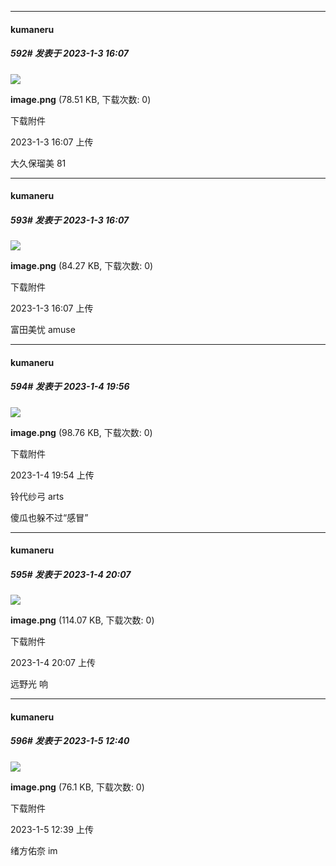 

*****

####  kumaneru  
##### 592#       发表于 2023-1-3 16:07

<img src="https://img.saraba1st.com/forum/202301/03/160705wmgr0100xg6egiww.png" referrerpolicy="no-referrer">

<strong>image.png</strong> (78.51 KB, 下载次数: 0)

下载附件

2023-1-3 16:07 上传

大久保瑠美 81

*****

####  kumaneru  
##### 593#       发表于 2023-1-3 16:07

<img src="https://img.saraba1st.com/forum/202301/03/160729wppmojjuwubzu80j.png" referrerpolicy="no-referrer">

<strong>image.png</strong> (84.27 KB, 下载次数: 0)

下载附件

2023-1-3 16:07 上传

富田美忧 amuse



*****

####  kumaneru  
##### 594#       发表于 2023-1-4 19:56

<img src="https://img.saraba1st.com/forum/202301/04/195456dpdssoq3obqjge3d.png" referrerpolicy="no-referrer">

<strong>image.png</strong> (98.76 KB, 下载次数: 0)

下载附件

2023-1-4 19:54 上传

铃代纱弓 arts

傻瓜也躲不过“感冒”



*****

####  kumaneru  
##### 595#       发表于 2023-1-4 20:07

<img src="https://img.saraba1st.com/forum/202301/04/200733py8drwbtdtwtgmdw.png" referrerpolicy="no-referrer">

<strong>image.png</strong> (114.07 KB, 下载次数: 0)

下载附件

2023-1-4 20:07 上传

远野光 响



*****

####  kumaneru  
##### 596#       发表于 2023-1-5 12:40

<img src="https://img.saraba1st.com/forum/202301/05/123958q2z61usv8qos1sq1.png" referrerpolicy="no-referrer">

<strong>image.png</strong> (76.1 KB, 下载次数: 0)

下载附件

2023-1-5 12:39 上传

绪方佑奈 im

